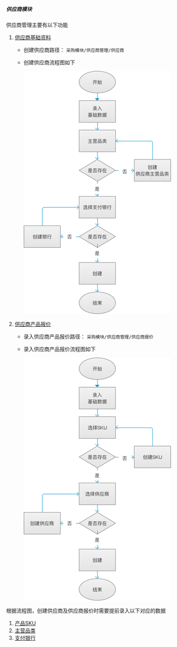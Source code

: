 ##### 供应商模块

供应商管理主要有以下功能
1. [供应商基础资料](supplier.md)
    * 创建供应商路径： `采购模块/供应商管理/供应商`
    * 创建供应商流程图如下
    
      ![创建供应商](../img/flow-supplier.png)
2. [供应商产品报价](supplier-product.md)
    * 录入供应商产品报价路径： `采购模块/供应商管理/供应商报价`
    * 录入供应商产品报价流程图如下
    
      ![创建供应商产品报价](../img/flow-supplier-product.png)

根据流程图，创建供应商及供应商报价时需要提前录入以下对应的数据
1. [产品SKU](../product/product.md)
2. [主营品类](supplier-product.md)
3. [支付银行](bank.md)